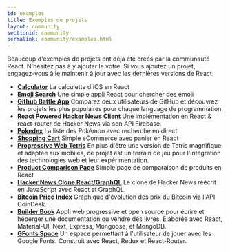 ```yaml
---
id: examples
title: Exemples de projets
layout: community
sectionid: community
permalink: community/examples.html
---
```


Beaucoup d'exemples de projets ont déjà été créés par la communauté React. N'hésitez pas à y ajouter le votre. Si vous ajoutez un projet, engagez-vous à le maintenir à jour avec les dernières versions de React.

* **[Calculator](https://github.com/ahfarmer/calculator)** La calculette d'iOS en React
* **[Emoji Search](https://github.com/ahfarmer/emoji-search)** Une simple appli React pour chercher des émoji
* **[Github Battle App](https://tm.dev/react-course-project/)** Comparez deux utilisateurs de GitHub et découvrez les projets les plus populaires pour chaque language de programmation.
* **[React Powered Hacker News Client](https://github.com/insin/react-hn)** Une implémentation en React & react-router de Hacker News via son API Firebase.
* **[Pokedex](https://github.com/alik0211/pokedex)** La liste des Pokémon avec recherche en direct
* **[Shopping Cart](https://github.com/jeffersonRibeiro/react-shopping-cart)** Simple eCommerce avec panier en React
* **[Progressive Web Tetris](https://github.com/skidding/flatris)** En plus d'être une version de Tetris magnifique et adaptée aux mobiles, ce projet est un terrain de jeu pour l'intégration des technologies web et leur expérimentation.
* **[Product Comparison Page](https://github.com/Rhymond/product-compare-react)** Simple page de comparaison de produits en React
* **[Hacker News Clone React/GraphQL](https://github.com/clintonwoo/hackernews-react-graphql)** Le clone de Hacker News réécrit en JavaScript avec React et GraphQL.
* **[Bitcoin Price Index](https://github.com/mrkjlchvz/bitcoin-price-index)** Graphique d'évolution des prix du Bitcoin via l'API CoinDesk.
* **[Builder Book](https://github.com/builderbook/builderbook)** Appli web progressive et open source pour écrire et héberger une documentation ou vendre des livres. Élaborée avec React, Material-UI, Next, Express, Mongoose, et MongoDB.
* **[GFonts Space](https://github.com/pankajladhar/GFontsSpace)** Un espace permettant à l'utilisateur de jouer avec les Google Fonts. Construit avec React, Redux et React-Router.
